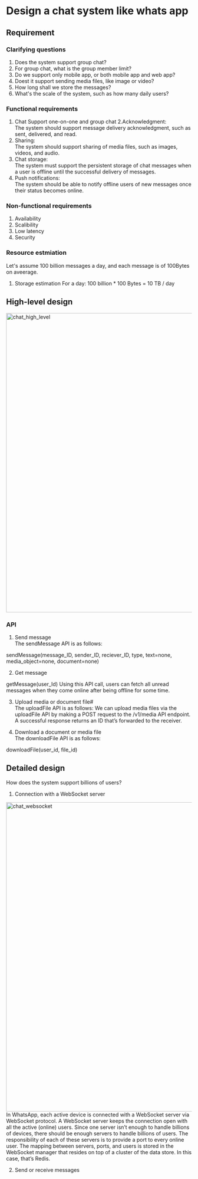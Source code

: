 # Design a chat system like whats app

## Requirement
### Clarifying questions
1. Does the system support group chat?
2. For group chat, what is the group member limit?
3. Do we support only mobile app, or both mobile app and web app?
4. Doest it support sending media files, like image or video?
5. How long shall we store the messages?
6. What's the scale of the system, such as how many daily users?

### Functional requirements
1. Chat 
Support one-on-one and group chat
2.Acknowledgment:  
The system should support message delivery acknowledgment, such as sent, delivered, and read.
3. Sharing:  
The system should support sharing of media files, such as images, videos, and audio.
4. Chat storage:  
The system must support the persistent storage of chat messages when a user is offline until the successful delivery of messages.
5. Push notifications:  
The system should be able to notify offline users of new messages once their status becomes online.

### Non-functional requirements
1. Availability
2. Scalibility
3. Low latency
4. Security

### Resource estmiation
Let's assume 100 billion messages a day, and each message is of 100Bytes on aveerage.
1. Storage estimation
For a day: 100 billion * 100 Bytes = 10 TB / day

## High-level design
<img width="812" alt="chat_high_level" src="https://github.com/toextendmylimits/system_design/assets/10056698/fc489c9f-7420-4c90-84d2-1317c05d9dee">

### API
1. Send message  
The sendMessage API is as follows:

sendMessage(message_ID, sender_ID, reciever_ID, type, text=none, media_object=none, document=none)

2. Get message  

getMessage(user_Id)
Using this API call, users can fetch all unread messages when they come online after being offline for some time.

3. Upload media or document file#  
The uploadFile API is as follows:
We can upload media files via the uploadFile API by making a POST request to the /v1/media API endpoint. A successful response returns an ID that’s forwarded to the receiver.

4. Download a document or media file  
The downloadFile API is as follows:

downloadFile(user_id, file_id)

## Detailed design
How does the system support billions of users?
1. Connection with a WebSocket server
<img width="839" alt="chat_websocket" src="https://github.com/toextendmylimits/system_design/assets/10056698/18f5921a-981b-4c34-9237-d8b3fd5f1053">
In WhatsApp, each active device is connected with a WebSocket server via WebSocket protocol. A WebSocket server keeps the connection open with all the active (online) users. Since one server isn’t enough to handle billions of devices, there should be enough servers to handle billions of users. The responsibility of each of these servers is to provide a port to every online user. The mapping between servers, ports, and users is stored in the WebSocket manager that resides on top of a cluster of the data store. In this case, that’s Redis.

2. Send or receive messages

